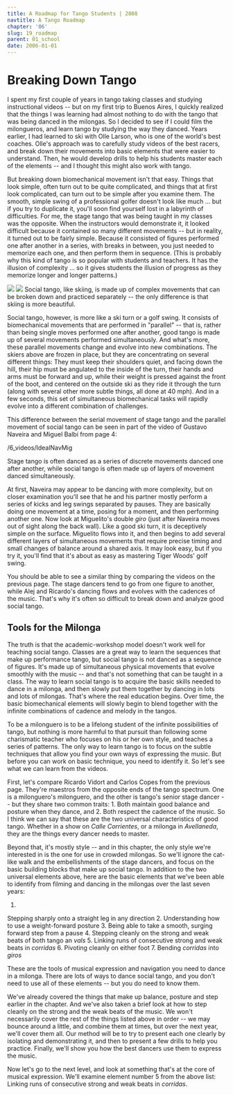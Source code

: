 ```yaml
---
title: A Roadmap for Tango Students | 2008
navtitle: A Tango Roadmap
chapter: '06'
slug: 19_roadmap
parent: 01_school
date: 2006-01-01
---
```


# Breaking Down Tango

I spent my first couple of years in tango taking classes and studying instructional videos -- but on my first trip to Buenos Aires, I quickly realized that the things I was learning had almost nothing to do with the tango that was being danced in the milongas.
So I decided to see if I could film the milongueros, and learn tango by studying the way they danced.
Years earlier, I had learned to ski with Olle Larson, who is one of the world's best coaches.
Olle's approach was to carefully study videos of the best racers, and break down their movements into basic elements that were easier to understand.
Then, he would develop drills to help his students master each of the elements -- and I thought this might also work with tango.

But breaking down biomechanical movement isn't that easy.
Things that look simple, often turn out to be quite complicated, and things that at first look complicated, can turn out to be simple after you examine them.
The smooth, simple swing of a professional golfer doesn't look like much ... but if you try to duplicate it, you'll soon find yourself lost in a labyrinth of difficulties.
For me, the stage tango that was being taught in my classes was the opposite.
When the instructors would demonstrate it, it looked difficult because it contained so many different movements -- but in reality, it turned out to be fairly simple.
Because it consisted of figures performed one after another in a series, with breaks in between, you just needed to memorize each one, and then perform them in sequence. (This is probably why this kind of tango is so popular with students and teachers.
It has the illusion of complexity ... so it gives students the illusion of progress as they memorize longer and longer patterns.)

![](/6_pics/photos/tomba4W.jpg)
![](/6_pics/photos/skierW.jpg)
Social tango, like skiing, is made up of complex movements that can be broken down
and practiced separately -- the only difference is that skiing is more beautiful.

Social tango, however, is more like a ski turn or a golf swing.
It consists of biomechanical movements that are performed in "parallel" -- that is, rather than being single moves performed one after another, good tango is made up of several movements performed simultaneously.
And what's more, these parallel movements change and evolve into new combinations.
The skiers above are frozen in place, but they are concentrating on several different things: They must keep their shoulders quiet, and facing down the hill, their hip must be angulated to the inside of the turn, their hands and arms must be forward and up, while their weight is pressed against the front of the boot, and centered on the outside ski as they ride it through the turn (along with several other more subtle things, all done at 40 mph). And in a few seconds, this set of simultaneous biomechanical tasks will rapidly evolve into a different combination of challenges.

This difference between the serial movement of stage tango and the parallel movement of social tango can be seen in part of the video of Gustavo Naveira and Miguel Balbi from page 4:

/6_videos/IdealNavMig

Stage tango is often danced as a series of discrete movements danced one after another,
while social tango is often made up of layers of movement danced simultaneously.

At first, Naveira may appear to be dancing with more complexity, but on closer examination you'll see that he and his partner mostly perform a series of kicks and leg swings separated by pauses.
They are basically doing one movement at a time, posing for a moment, and then performing another one.
Now look at Miguelito's double _giro_ (just after Naveira moves out of sight along the back wall). Like a good ski turn, it is deceptively simple on the surface.
Miguelito flows into it, and then begins to add several different layers of simultaneous movements that require precise timing and small changes of balance around a shared axis.
It may look easy, but if you try it, you'll find that it's about as easy as mastering Tiger Woods' golf swing.

You should be able to see a similar thing by comparing the videos on the previous page.
The stage dancers tend to go from one figure to another, while Alej and Ricardo's dancing flows and evolves with the cadences of the music.
That's why it's often so difficult to break down and analyze good social tango.

## Tools for the Milonga

The truth is that the academic-workshop model doesn't work well for teaching social tango.
Classes are a great way to learn the sequences that make up performance tango, but social tango is not danced as a sequence of figures.
It's made up of simultaneous physical movements that evolve smoothly with the music -- and that's not something that can be taught in a class.
The way to learn social tango is to acquire the basic skills needed to dance in a milonga, and then slowly put them together by dancing in lots and lots of milongas.
That's where the real education begins.
Over time, the basic biomechanical elements will slowly begin to blend together with the infinite combinations of cadence and melody in the tangos.

To be a milonguero is to be a lifelong student of the infinite possibilities of tango, but nothing is more harmful to that pursuit than following some charismatic teacher who focuses on his or her own style, and teaches a series of patterns.
The only way to learn tango is to focus on the subtle techniques that allow you find your own ways of expressing the music.
But before you can work on basic technique, you need to identify it.
So let's see what we can learn from the videos.

First, let's compare Ricardo Vidort and Carlos Copes from the previous page.
They're maestros from the opposite ends of the tango spectrum.
One is a milonguero's milonguero, and the other is tango's senior stage dancer -- but they share two common traits: 1.
Both maintain good balance and posture when they dance, and 2.
Both respect the cadence of the music.
So I think we can say that these are the two universal characteristics of good tango.
Whether in a show on _Calle Corrientes_, or a milonga in _Avellaneda_, they are the things every dancer needs to master.

Beyond that, it's mostly style -- and in this chapter, the only style we're interested in is the one for use in crowded milongas.
So we'll ignore the cat-like walk and the embellishments of the stage dancers, and focus on the basic building blocks that make up social tango.
In addition to the two universal elements above, here are the basic elements that we've been able to identify from filming and dancing in the milongas over the last seven years:

1.
Stepping sharply onto a straight leg in any direction
2.
Understanding how to use a weight-forward posture
3.
Being able to take a smooth, surging forward step from a pause
4.
Stepping cleanly on the strong and weak beats of both tango an _vals_
5.
Linking runs of consecutive strong and weak beats in _corridas_
6.
Pivoting cleanly on either foot
7.
Bending _corridas_ into _giros_

These are the tools of musical expression and navigation you need to dance in a milonga.
There are lots of ways to dance social tango, and you don't need to use all of these elements -- but you do need to know them.

We've already covered the things that make up balance, posture and step earlier in the chapter.
And we've also taken a brief look at how to step cleanly on the strong and the weak beats of the music.
We won't necessarily cover the rest of the things listed above in order -- we may bounce around a little, and combine them at times, but over the next year, we'll cover them all.
Our method will be to try to present each one clearly by isolating and demonstrating it, and then to present a few drills to help you practice.
Finally, we'll show you how the best dancers use them to express the music.

Now let's go to the next level, and look at something that's at the core of musical expression.
We'll examine element number 5 from the above list: Linking runs of consecutive strong and weak beats in _corridas_.
